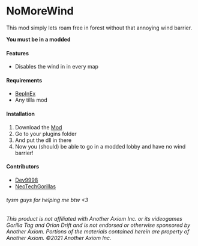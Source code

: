 # **NoMoreWind**
This mod simply lets roam free in forest without that annoying wind barrier.

**You must be in a modded**

#### **Features**
- Disables the wind in in every map


#### **Requirements**
 - [BepInEx](<https://github.com/BepInEx/BepInEx/releases/latest>)
 - Any tilla mod


#### **Installation**
1. Download the [Mod](https://github.com/defaultuser0-nerd/NoMoreWind/releases/latest)
2. Go to your plugins folder
3. And put the dll in there
4. Now you (should) be able to go in a modded lobby and have no wind barrier!

#### Contributors
- [Dev9998](https://github.com/developer9998)
- [NeoTechGorillas](https://github.com/NeoTechGorillas)
###### tysm guys for helping me btw <3
  

###### This product is not affiliated with Another Axiom Inc. or its videogames Gorilla Tag and Orion Drift and is not endorsed or otherwise sponsored by Another Axiom. Portions of the materials contained herein are property of Another Axiom. ©2021 Another Axiom Inc.
